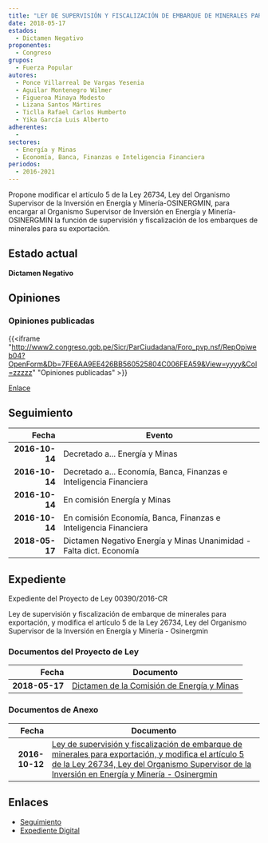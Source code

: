 ```yaml
---
title: "LEY DE SUPERVISIÓN Y FISCALIZACIÓN DE EMBARQUE DE MINERALES PARA EXPORTACIÓN, Y MODIFICA EL ARTÍCULO 5 DE LA LEY 26734, LEY DEL ORGANISMO SUPERVISOR DE LA INVERSIÓN EN ENERGÍA Y MINERÍA-OSINERGMIN"
date: 2018-05-17
estados: 
  - Dictamen Negativo
proponentes: 
  - Congreso
grupos: 
  - Fuerza Popular
autores: 
  - Ponce Villarreal De Vargas Yesenia
  - Aguilar Montenegro Wilmer
  - Figueroa Minaya Modesto
  - Lizana Santos Mártires
  - Ticlla Rafael Carlos Humberto
  - Yika García Luis Alberto
adherentes: 
  - 
sectores: 
  - Energía y Minas
  - Economía, Banca, Finanzas e Inteligencia Financiera
periodos: 
  - 2016-2021
---
```


Propone modificar el artículo 5 de la Ley 26734, Ley del Organismo Supervisor de la Inversión en Energía y Minería-OSINERGMIN, para encargar al Organismo Supervisor de Inversión en Energía y Minería-OSINERGMIN la función de supervisión y fiscalización de los embarques de minerales para su exportación.


## Estado actual

**Dictamen Negativo**

## Opiniones

### Opiniones publicadas

{{<iframe "http://www2.congreso.gob.pe/Sicr/ParCiudadana/Foro_pvp.nsf/RepOpiweb04?OpenForm&Db=7FE6AA9EE426BB560525804C006FEA59&View=yyyy&Col=zzzzz" "Opiniones publicadas" >}}

[Enlace](http://www2.congreso.gob.pe/Sicr/ParCiudadana/Foro_pvp.nsf/RepOpiweb04?OpenForm&Db=7FE6AA9EE426BB560525804C006FEA59&View=yyyy&Col=zzzzz)

## Seguimiento

| Fecha | Evento |
|------:|--------|
| **2016-10-14** | Decretado a... Energía y Minas|
| **2016-10-14** | Decretado a... Economía, Banca, Finanzas e Inteligencia Financiera|
| **2016-10-14** | En comisión Energía y Minas|
| **2016-10-14** | En comisión Economía, Banca, Finanzas e Inteligencia Financiera|
| **2018-05-17** | Dictamen Negativo Energía y Minas Unanimidad - Falta dict. Economía|


## Expediente

Expediente del Proyecto de Ley 00390/2016-CR

Ley de supervisión y fiscalización de embarque de minerales para exportación, y modifica el artículo 5 de la Ley 26734, Ley del Organismo Supervisor de la Inversión en Energía y Minería - Osinergmin


### Documentos del Proyecto de Ley

| Fecha | Documento |
|------:|--------|
| **2018-05-17** | [Dictamen de la Comisión de Energía y Minas](http://www.leyes.congreso.gob.pe/Documentos/2016_2021/Dictamenes/Proyectos_de_Ley/00390DC11MAY20180517.pdf) |

### Documentos de Anexo

| Fecha | Documento |
|------:|--------|
| **2016-10-12** | [Ley de supervisión y fiscalización de embarque de minerales para exportación, y modifica el artículo 5 de la Ley 26734, Ley del Organismo Supervisor de la Inversión en Energía y Minería - Osinergmin](http://www.leyes.congreso.gob.pe/Documentos/2016_2021/Proyectos_de_Ley_y_de_Resoluciones_Legislativas/PL0039020161012.pdf) |

## Enlaces 

- [Seguimiento](http://www2.congreso.gob.pe/Sicr/TraDocEstProc/CLProLey2016.nsf/f7fff46988ca05b1052578e100829cc7/c144faca0b61cd360525804c005f3f42?OpenDocument)
- [Expediente Digital](http://www2.congreso.gob.pehttp://www2.congreso.gob.pe/Sicr/TraDocEstProc/CLProLey2016.nsf/f7fff46988ca05b1052578e100829cc7/c144faca0b61cd360525804c005f3f42?OpenDocument&Click=05257FB7005EB655.eb71d0cf91d8294e05256cdf006b5706/$Body/0.1C6C)
